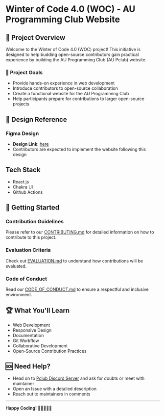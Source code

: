 # Winter of Code 4.0 (WOC) - AU Programming Club Website

## 📌 Project Overview
Welcome to the Winter of Code 4.0 (WOC) project! This initiative is designed to help budding open-source contributors gain practical experience by building the AU Programming Club (AU Pclub) website.

### 🎯 Project Goals
- Provide hands-on experience in web development
- Introduce contributors to open-source collaboration
- Create a functional website for the AU Programming Club
- Help participants prepare for contributions to larger open-source projects

## 🎨 Design Reference
### Figma Design
- **Design Link**: [here](https://www.figma.com/design/kHauIvxVeOb8diy8jO6jJd/Website?node-id=0-1&t=VaLTx4vGpSXga6dU-1)
- Contributors are expected to implement the website following this design

## Tech Stack
- React.js
- Chakra UI
- Github Actions

## 🚀 Getting Started
### Contribution Guidelines
Please refer to our [CONTRIBUTING.md](CONTRIBUTING.md) for detailed information on how to contribute to this project.

### Evaluation Criteria
Check out [EVALUATION.md](EVALUATION.md) to understand how contributions will be evaluated.

### Code of Conduct
Read our [CODE_OF_CONDUCT.md](CODE_OF_CONDUCT.md) to ensure a respectful and inclusive environment.

## 🏆 What You'll Learn
- Web Development
- Responsive Design
- Documentation
- Git Workflow
- Collaborative Development
- Open-Source Contribution Practices

## 🆘 Need Help?
- Head on to [Pclub Discord Server](https://discord.gg/xucxx98e) and ask for doubts or meet with maintainer
- Open an Issue with a detailed description
- Reach out to maintainers in comments

---

**Happy Coding! 🚀👩‍💻👨‍💻**
